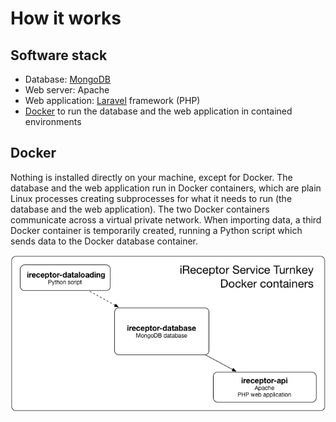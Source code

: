 # How it works

## Software stack
- Database: [MongoDB](https://www.mongodb.com/what-is-mongodb)
- Web server: Apache
- Web application: [Laravel](https://laravel.com/) framework (PHP)
- [Docker](https://www.docker.com/why-docker) to run the database and the web application in contained environments

## Docker
Nothing is installed directly on your machine, except for Docker. The database and the web application run in Docker containers, which are plain Linux processes creating subprocesses for what it needs to run (the database and the web application). The two Docker containers communicate across a virtual private network. When importing data, a third Docker container is temporarily created, running a Python script which sends data to the Docker database container.

![iReceptor Service Turnkey Docker containers](docker_containers.png)
